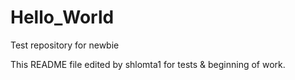 # Hello_World
Test repository for newbie

This README file edited by shlomta1 for tests & beginning of work.
